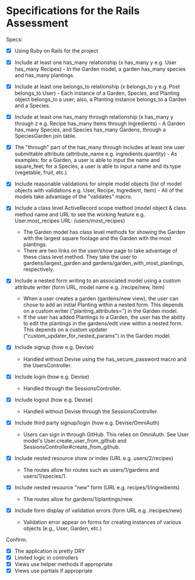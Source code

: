 # Specifications for the Rails Assessment

Specs:
- [x] Using Ruby on Rails for the project

- [x] Include at least one has_many relationship (x has_many y e.g. User has_many Recipes)
      - In the Garden model, a garden has_many species and has_many plantings.

- [x] Include at least one belongs_to relationship (x belongs_to y e.g. Post belongs_to User)
      - Each instance of a Garden, Species, and Planting object belongs_to a user; also, a Planting
          instance belongs_to a Garden and a Species.


- [x] Include at least one has_many through relationship (x has_many y through z e.g. Recipe has_many Items through Ingredients)
      - A Garden has_many Species, and Species has_many Gardens, through a SpeciesGarden join table.

- [x] The "through" part of the has_many through includes at least one user submittable attribute (attribute_name e.g. ingredients.quantity)
      - As examples: for a Garden, a user is able to input the name and square_feet; for a Species, a user
          is able to input a name and its type (vegetable, fruit, etc.)

- [x] Include reasonable validations for simple model objects (list of model objects with validations e.g. User, Recipe, Ingredient, Item)
      - All of the models take advantage of the "validates" macro.

- [x] Include a class level ActiveRecord scope method (model object & class method name and URL to see the working feature e.g. User.most_recipes URL: /users/most_recipes)
    - The Garden model has class level methods for showing the Garden with the largest square footage and
        the Garden with the most plantings.
    - There are two links on the user/show page to take advantage of these class level method. They take the user
        to gardens/largest_garden and gardens/garden_with_most_plantings, respectively.

- [x] Include a nested form writing to an associated model using a custom attribute writer (form URL, model name e.g. /recipe/new, Item)
    - When a user creates a garden (gardens/new view), the user can chose to add an initial Planting within
      a nested form. This depends on a custom writer ("planting_attributes=") in the Garden model.
    - If the user has added Plantings to a Garden, the user has the ability to edit the plantings
        in the gardens/edit view within a nested form.  This depends on a custom updater ("custom_updater_for_nested_params") in the Garden model.

- [x] Include signup (how e.g. Devise)
    - Handled without Devise using the has_secure_password macro and the UsersController.

- [x] Include login (how e.g. Devise)
    - Handled through the SessionsController.

- [x] Include logout (how e.g. Devise)
    - Handled without Devise through the SessionsController.

- [x] Include third party signup/login (how e.g. Devise/OmniAuth)
    - Users can sign in through GitHub.  This relies on OmniAuth.  See User model's User.create_user_from_github
      and SessionsController#create_from_github.

- [x] Include nested resource show or index (URL e.g. users/2/recipes)
    - The routes allow for routes such as users/1/gardens and users/1/species/1.

- [x] Include nested resource "new" form (URL e.g. recipes/1/ingredients)
    - The routes allow for gardens/1/plantings/new.

- [x] Include form display of validation errors (form URL e.g. /recipes/new)
    - Validation error appear on forms for creating instances of various objects (e.g., User, Garden, etc.)

Confirm:
- [x] The application is pretty DRY
- [x] Limited logic in controllers
- [x] Views use helper methods if appropriate
- [x] Views use partials if appropriate
